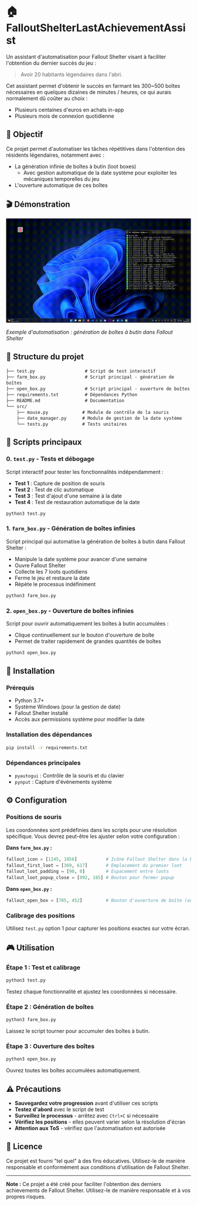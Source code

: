 # 🏠 FalloutShelterLastAchievementAssist

Un assistant d'automatisation pour Fallout Shelter visant à faciliter l'obtention du dernier succès du jeu :

> Avoir 20 habitants légendaires dans l'abri.

Cet assistant permet d'obtenir le succès en farmant les 300~500 boîtes nécessaires en quelques dizaines de minutes / heures, ce qui aurais normalement dû coûter au choix :
- Plusieurs centaines d'euros en achats in-app
- Plusieurs mois de connexion quotidienne

## 🎯 Objectif

Ce projet permet d'automatiser les tâches répétitives dans l'obtention des résidents légendaires, notamment avec :
- La génération infinie de boîtes à butin (loot boxes)
  - Avec gestion automatique de la date système pour exploiter les mécaniques temporelles du jeu
- L'ouverture automatique de ces boîtes

## 🎬 Démonstration

![Démonstration du farming automatique](images/fallout_shelter_automation.gif)

*Exemple d'automatisation : génération de boîtes à butin dans Fallout Shelter*

## 📁 Structure du projet

```
├── test.py                   # Script de test interactif
├── farm_box.py               # Script principal - génération de boîtes
├── open_box.py               # Script principal - ouverture de boîtes
├── requirements.txt          # Dépendances Python
├── README.md                 # Documentation
└── src/
    ├── mouse.py             # Module de contrôle de la souris
    ├── date_manager.py      # Module de gestion de la date système
    └── tests.py             # Tests unitaires
```

## 🚀 Scripts principaux

### 0. `test.py` - Tests et débogage
Script interactif pour tester les fonctionnalités indépendamment :
- **Test 1** : Capture de position de souris
- **Test 2** : Test de clic automatique
- **Test 3** : Test d'ajout d'une semaine à la date
- **Test 4** : Test de restauration automatique de la date

```bash
python3 test.py
```

### 1. `farm_box.py` - Génération de boîtes infinies
Script principal qui automatise la génération de boîtes à butin dans Fallout Shelter :
- Manipule la date système pour avancer d'une semaine
- Ouvre Fallout Shelter
- Collecte les 7 loots quotidiens
- Ferme le jeu et restaure la date
- Répète le processus indéfiniment

```bash
python3 farm_box.py
```

### 2. `open_box.py` - Ouverture de boîtes infinies
Script pour ouvrir automatiquement les boîtes à butin accumulées :
- Clique continuellement sur le bouton d'ouverture de boîte
- Permet de traiter rapidement de grandes quantités de boîtes

```bash
python3 open_box.py
```

## 🔧 Installation

### Prérequis
- Python 3.7+
- Système Windows (pour la gestion de date)
- Fallout Shelter installé
- Accès aux permissions système pour modifier la date

### Installation des dépendances
```bash
pip install -r requirements.txt
```

### Dépendances principales
- `pyautogui` : Contrôle de la souris et du clavier
- `pynput` : Capture d'événements système

## ⚙️ Configuration

### Positions de souris
Les coordonnées sont prédéfinies dans les scripts pour une résolution spécifique. Vous devrez peut-être les ajuster selon votre configuration :

**Dans `farm_box.py` :**
```python
fallout_icon = [1245, 1056]           # Icône Fallout Shelter dans la barre des tâches
fallout_first_loot = [369, 617]       # Emplacement du premier loot
fallout_loot_padding = [90, 0]        # Espacement entre loots
fallout_loot_popup_close = [992, 185] # Bouton pour fermer popup
```

**Dans `open_box.py` :**
```python
fallout_open_box = [785, 452]         # Bouton d'ouverture de boîte (au centre de la zone de loot)
```

### Calibrage des positions
Utilisez `test.py` option 1 pour capturer les positions exactes sur votre écran.

## 🎮 Utilisation

### Étape 1 : Test et calibrage
```bash
python3 test.py
```
Testez chaque fonctionnalité et ajustez les coordonnées si nécessaire.

### Étape 2 : Génération de boîtes
```bash
python3 farm_box.py
```
Laissez le script tourner pour accumuler des boîtes à butin.

### Étape 3 : Ouverture des boîtes
```bash
python3 open_box.py
```
Ouvrez toutes les boîtes accumulées automatiquement.

## ⚠️ Précautions

- **Sauvegardez votre progression** avant d'utiliser ces scripts
- **Testez d'abord** avec le script de test
- **Surveillez le processus** - arrêtez avec `Ctrl+C` si nécessaire
- **Vérifiez les positions** - elles peuvent varier selon la résolution d'écran
- **Attention aux ToS** - vérifiez que l'automatisation est autorisée

## 📜 Licence

Ce projet est fourni "tel quel" à des fins éducatives. Utilisez-le de manière responsable et conformément aux conditions d'utilisation de Fallout Shelter.

---

**Note :** Ce projet a été créé pour faciliter l'obtention des derniers achievements de Fallout Shelter. Utilisez-le de manière responsable et à vos propres risques.
